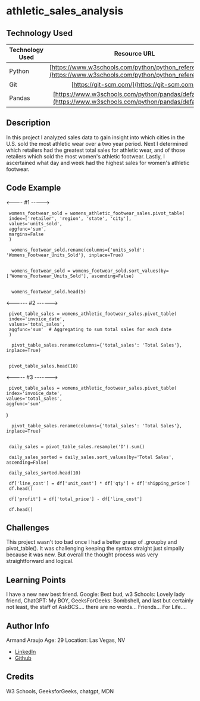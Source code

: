 # athletic_sales_analysis

## Technology Used 

| Technology Used | Resource URL | 
| ------------- |:-------------:| 
| Python | [https://www.w3schools.com/python/python_reference.asp](https://www.w3schools.com/python/python_reference.asp) | 
| Git | [https://git-scm.com/](https://git-scm.com/) | 
| Pandas | [https://www.w3schools.com/python/pandas/default.asp](https://www.w3schools.com/python/pandas/default.asp)

## Description 
In this project I analyzed sales data to gain insight into which cities in the U.S. sold the most athletic wear over a two year period. Next I determined which retailers had the greatest total sales for athletic wear, and of those retailers which sold the most women's athletic footwear. Lastly, I ascertained what day and week had the highest sales for women's athletic footwear.

## Code Example 

<----  #1  ----->


     womens_footwear_sold = womens_athletic_footwear_sales.pivot_table(
     index=['retailer', 'region', 'state', 'city'],
     values='units_sold',
     aggfunc='sum',
     margins=False
     )

      womens_footwear_sold.rename(columns={'units_sold': 'Womens_Footwear_Units_Sold'}, inplace=True)


      womens_footwear_sold = womens_footwear_sold.sort_values(by=['Womens_Footwear_Units_Sold'], ascending=False)


      womens_footwear_sold.head(5)


<------ #2 ------>


     pivot_table_sales = womens_athletic_footwear_sales.pivot_table(
     index='invoice_date', 
     values='total_sales', 
     aggfunc='sum'  # Aggregating to sum total sales for each date
     )

      pivot_table_sales.rename(columns={'total_sales': 'Total Sales'}, inplace=True)


     pivot_table_sales.head(10)

<----- #3 ------->

     pivot_table_sales = womens_athletic_footwear_sales.pivot_table(
    index='invoice_date', 
    values='total_sales', 
    aggfunc='sum'
)


      pivot_table_sales.rename(columns={'total_sales': 'Total Sales'}, inplace=True)


     daily_sales = pivot_table_sales.resample('D').sum()

     daily_sales_sorted = daily_sales.sort_values(by='Total Sales', ascending=False)

     daily_sales_sorted.head(10)

     df['line_cost'] = df['unit_cost'] * df['qty'] + df['shipping_price']
     df.head()

     df['profit'] = df['total_price'] - df['line_cost']

     df.head()  



## Challenges
This project wasn't too bad once I had a better grasp of .groupby and pivot_table(). It was challenging keeping the syntax straight just simpally because it was new. But overall the thought process was very straightforward and logical. 



## Learning Points 
I have a new new best friend. Google: Best bud, w3 Schools: Lovely lady friend, ChatGPT: My BOY, GeeksForGeeks: Bombshell, and last but certainly not least, the staff of AskBCS.... there are no words... Friends... For Life....


## Author Info
Armand Araujo
Age: 29
Location: Las Vegas, NV

 
* [LinkedIn](https://www.linkedin.com/in/armand-araujo-a82ba2291/) 
* [Github](https://github.com/Armand57araujo) 


## Credits 

W3 Schools, GeeksforGeeks, chatgpt, MDN